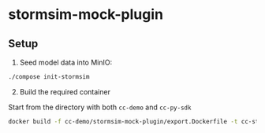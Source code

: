 # stormsim-mock-plugin

## Setup

1. Seed model data into MinIO:

```bash
./compose init-stormsim
```

2. Build the required container

Start from the directory with both `cc-demo` and `cc-py-sdk`
```bash
docker build -f cc-demo/stormsim-mock-plugin/export.Dockerfile -t cc-stormsim-plugin-test .
```
